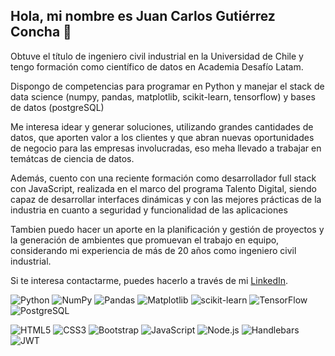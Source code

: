## Hola, mi nombre es Juan Carlos Gutiérrez Concha 👋

Obtuve el título de ingeniero civil industrial en la Universidad de Chile y tengo formación como científico de datos en Academia Desafío Latam.

Dispongo de competencias para programar en Python y manejar el stack de data science (numpy, pandas, matplotlib, scikit-learn, tensorflow) y bases de datos (postgreSQL)

Me interesa idear y generar soluciones, utilizando grandes cantidades de datos, que aporten valor a los clientes y que abran nuevas oportunidades de negocio para las empresas involucradas, eso meha llevado a trabajar en temátcas de ciencia de datos.

Además, cuento con una reciente formación como desarrollador full stack con JavaScript, realizada en el marco del programa Talento Digital, siendo capaz de desarrollar interfaces dinámicas y con las mejores prácticas de la industria en cuanto a seguridad y funcionalidad de las aplicaciones

Tambien puedo hacer un aporte en la planificación y gestión de proyectos y la generación de ambientes que promuevan el trabajo en equipo, considerando mi experiencia de más de 20 años como ingeniero civil industrial.

Si te interesa contactarme, puedes hacerlo a través de mi [LinkedIn](https://www.linkedin.com/in/juan-carlos-gutierrez-concha/).

![Python](https://img.shields.io/badge/python-3670A0?style=plastic&logo=python&logoColor=ffdd54)
![NumPy](https://img.shields.io/badge/numpy-%23013243.svg?style=plastic&logo=numpy&logoColor=white)
![Pandas](https://img.shields.io/badge/pandas-%23150458.svg?style=plastic&logo=pandas&logoColor=white)
![Matplotlib](https://img.shields.io/badge/Matplotlib-%23ffffff.svg?style=plastic&logo=Matplotlib&logoColor=black)
![scikit-learn](https://img.shields.io/badge/scikit--learn-%23F7931E.svg?style=plastic&logo=scikit-learn&logoColor=white)
![TensorFlow](https://img.shields.io/badge/TensorFlow-%23FF6F00.svg?style=plastic&logo=TensorFlow&logoColor=white)
![PostgreSQL](https://img.shields.io/badge/PostgreSQL-316192?style=plastic&logo=postgresql&logoColor=white)

![HTML5](https://img.shields.io/badge/HTML5-E34F26?style=plastic&logo=html5&logoColor=white)
![CSS3](https://img.shields.io/badge/CSS3-1572B6?style=plastic&logo=css3&logoColor=white)
![Bootstrap](https://img.shields.io/badge/Bootstrap-563D7C?style=plastic&logo=bootstrap&logoColor=white)
![JavaScript](https://img.shields.io/badge/JavaScript-323330?style=plastic&logo=javascript&logoColor=F7DF1E)
![Node.js](https://img.shields.io/badge/Node%20js-339933?style=plastic&logo=nodedotjs&logoColor=white)
![Handlebars](https://img.shields.io/badge/Handlebars%20js-f0772b?style=plastic&logo=handlebarsdotjs&logoColor=black)
![JWT](https://img.shields.io/badge/JWT-000000?style=plastic&logo=JSON%20web%20tokens&logoColor=white)


<!--
**JCGutierrezConcha/JCGutierrezConcha** is a ✨ _special_ ✨ repository because its `README.md` (this file) appears on your GitHub profile.

Here are some ideas to get you started:

- 🔭 I’m currently working on ...
- 🌱 I’m currently learning ...
- 👯 I’m looking to collaborate on ...
- 🤔 I’m looking for help with ...
- 💬 Ask me about ...
- 📫 How to reach me: ...
- 😄 Pronouns: ...
- ⚡ Fun fact: ...
-->
